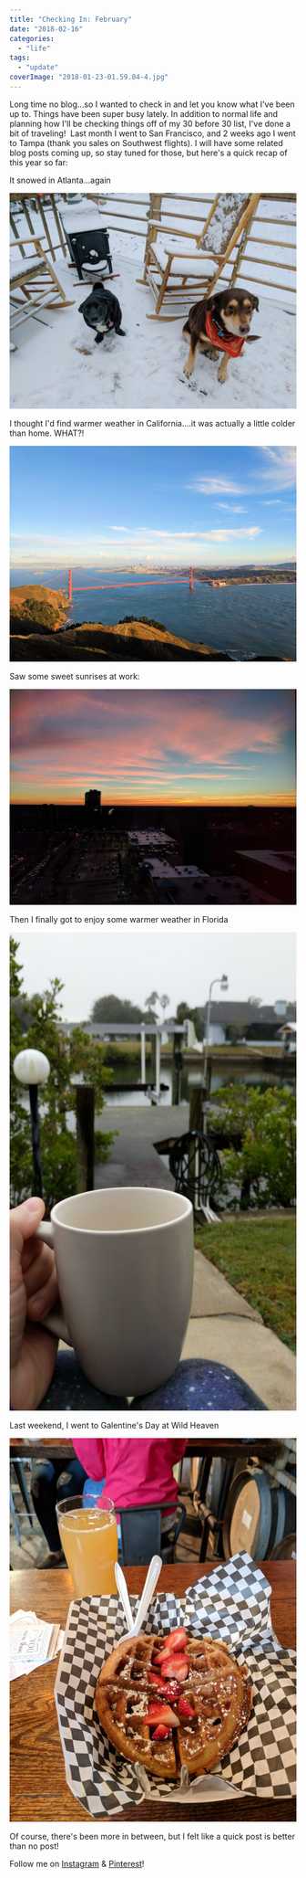 ```yaml
---
title: "Checking In: February"
date: "2018-02-16"
categories: 
  - "life"
tags: 
  - "update"
coverImage: "2018-01-23-01.59.04-4.jpg"
---
```


Long time no blog...so I wanted to check in and let you know what I've been up to. Things have been super busy lately. In addition to normal life and planning how I'll be checking things off of my 30 before 30 list, I've done a bit of traveling!  Last month I went to San Francisco, and 2 weeks ago I went to Tampa (thank you sales on Southwest flights). I will have some related blog posts coming up, so stay tuned for those, but here's a quick recap of this year so far:

It snowed in Atlanta...again

![snow dogs](images/2018-01-17-07.56.31-1-1024x768.jpg)

I thought I'd find warmer weather in California....it was actually a little colder than home. WHAT?!

![golden gate bridge](images/2018-01-23-01.59.04-4-1024x768.jpg)

Saw some sweet sunrises at work:

![sunrise](images/IMG_20180131_072436_981-1024x768.jpg)

Then I finally got to enjoy some warmer weather in Florida

![florida coffe](images/IMG_20180205_085413_379-616x1024.jpg)

Last weekend, I went to Galentine's Day at Wild Heaven

![galentine's day](images/IMG_20180210_110943-768x1024.jpg)

Of course, there's been more in between, but I felt like a quick post is better than no post!

Follow me on [Instagram](https://www.instagram.com/klgh.js/) & [Pinterest](https://www.pinterest.com/kaleighscruggs/)!
